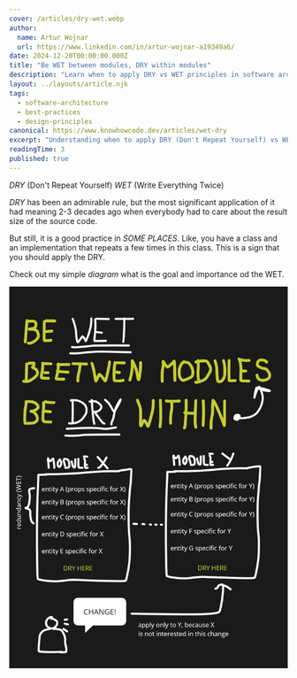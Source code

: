 ```yaml
---
cover: /articles/dry-wet.webp
author:
  name: Artur Wojnar
  url: https://www.linkedin.com/in/artur-wojnar-a19349a6/
date: 2024-12-20T00:00:00.000Z
title: "Be WET between modules, DRY within modules"
description: "Learn when to apply DRY vs WET principles in software architecture. DRY within modules for maintainability, WET between modules for decoupling."
layout: ../layouts/article.njk
tags:
  - software-architecture
  - best-practices
  - design-principles
canonical: https://www.knowhowcode.dev/articles/wet-dry
excerpt: "Understanding when to apply DRY (Don't Repeat Yourself) vs WET (Write Everything Twice) principles in software development"
readingTime: 3
published: true
---
```


_DRY_ (Don't Repeat Yourself)
_WET_ (Write Everything Twice)

_DRY_ has been an admirable rule, but the most significant application of it had meaning 2-3 decades ago when everybody had to care about the result size of the source code.

But still, it is a good practice in _SOME PLACES_. Like, you have a class and an implementation that repeats a few times in this class. This is a sign that you should apply the DRY.

Check out my simple _diagram_ what is the goal and importance od the WET.

<img class="article-image" src="/public/articles/dry-wet.webp" alt="" loading="eager" fetchpriority="high" />